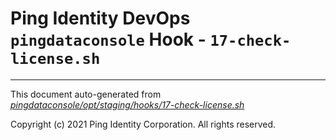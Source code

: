 
# Ping Identity DevOps `pingdataconsole` Hook - `17-check-license.sh`

---
This document auto-generated from _[pingdataconsole/opt/staging/hooks/17-check-license.sh](https://github.com/pingidentity/pingidentity-docker-builds/blob/master/pingdataconsole/opt/staging/hooks/17-check-license.sh)_

Copyright (c) 2021 Ping Identity Corporation. All rights reserved.
